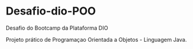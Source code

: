 # Desafio-dio-POO
Desafio do Bootcamp da Plataforma DIO

Projeto prático de Programaçao Orientada a Objetos - Linguagem Java.

